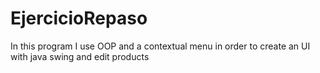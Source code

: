 # EjercicioRepaso
In this program I use OOP and a contextual menu in order to create an UI with java swing and edit products
